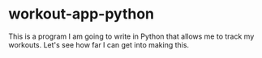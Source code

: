 # workout-app-python
This is a program I am going to write in Python that allows me to track my workouts. Let's see how far I can get into making this.
